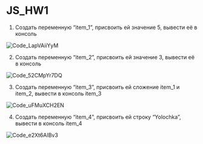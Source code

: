 # JS_HW1
1. Создать переменную “item_1”, присвоить ей значение 5, вывести её в консоль
    
![Code_LapVAiiYyM](https://user-images.githubusercontent.com/105708734/177503533-407e6af4-253a-4006-a9a5-f2a25bc67267.png)

2. Создать переменную “item_2”, присвоить ей значение 3, вывести её в консоль

![Code_52CMpYr7DQ](https://user-images.githubusercontent.com/105708734/177504100-9a50e6b0-a1af-4a4f-8e8c-efa1345f1c2e.png)

3. Создать переменную “item_3”, присвоить ей сложение item_1 и item_2, вывести в консоль item_3

![Code_uFMuXCH2EN](https://user-images.githubusercontent.com/105708734/177504593-3afc05ce-a038-4459-961e-70919b9cae23.png)

4. Создать переменную “item_4”, присвоить ей строку “Yolochka”, вывести в консоль item_4

![Code_e2Xt6AIBv3](https://user-images.githubusercontent.com/105708734/177504905-e12ccf0b-1f1c-4041-bc9e-11a702b1715c.png)
